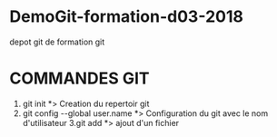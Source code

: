 # DemoGit-formation-d03-2018
depot git de formation git

# **COMMANDES GIT**
1. git init
 *> Creation du repertoir git
2. git config --global user.name
 *> Configuration du git avec le nom d'utilisateur
3.git add
 *> ajout d'un fichier
